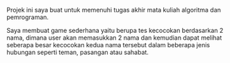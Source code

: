 Projek ini saya buat untuk memenuhi tugas akhir mata kuliah algoritma dan pemrograman.

Saya membuat game sederhana yaitu berupa tes kecocokan berdasarkan 2 nama, dimana user akan memasukkan 2 nama dan kemudian dapat melihat seberapa besar kecocokan kedua nama tersebut dalam beberapa jenis hubungan seperti teman, pasangan atau sahabat.
